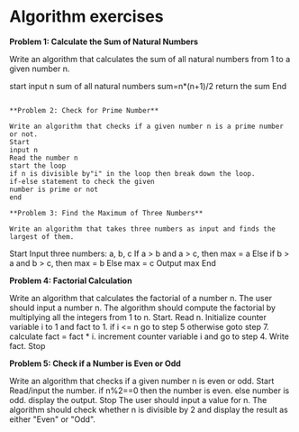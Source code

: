 #  Algorithm exercises

**Problem 1: Calculate the Sum of Natural Numbers**

Write an algorithm that calculates the sum of all natural numbers from 1 to a given number n.

start
input n
sum of all natural numbers sum=n*(n+1)/2
return the sum
End
```

**Problem 2: Check for Prime Number**

Write an algorithm that checks if a given number n is a prime number or not.
Start
input n
Read the number n
start the loop
if n is divisible by"i" in the loop then break down the loop.
if-else statement to check the given
number is prime or not
end

**Problem 3: Find the Maximum of Three Numbers**

Write an algorithm that takes three numbers as input and finds the largest of them.
```
Start
 Input three numbers: a, b, c
 If a > b and a > c, then max = a
 Else if b > a and b > c, then max = b
 Else max = c
 Output max
 End


**Problem 4: Factorial Calculation**

Write an algorithm that calculates the factorial of a number n.
The user should input a number n.
The algorithm should compute the factorial by multiplying all the integers from 1 to n.
Start.
 Read n.
 Initialize counter variable i to 1 and fact to 1.
 if i <= n go to step 5 otherwise goto step 7.
 calculate fact = fact * i.
 increment counter variable i and go to step 4.
 Write fact.
 Stop


**Problem 5: Check if a Number is Even or Odd**

Write an algorithm that checks if a given number n is even or odd.
Start 
Read/input the number.
 if n%2==0 then the number is even.
 else number is odd.
display the output.
 Stop 
The user should input a value for n.
The algorithm should check whether n is divisible by 2 and display the result as either "Even" or "Odd".
  
